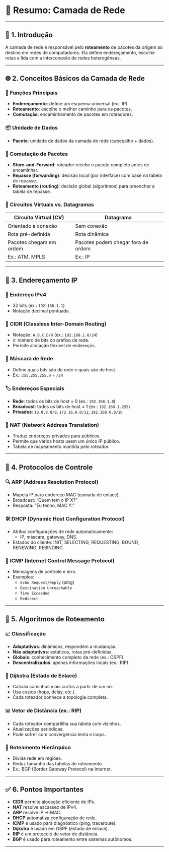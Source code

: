 
# 📘 Resumo: Camada de Rede

---

## 📌 1. Introdução

A camada de rede é responsável pelo **roteamento** de pacotes da origem ao destino em redes de computadores. Ela define endereçamento, escolhe rotas e lida com a interconexão de redes heterogêneas.

---

## 🌐 2. Conceitos Básicos da Camada de Rede

### 🧠 Funções Principais
- **Endereçamento**: define um esquema universal (ex.: IP).
- **Roteamento**: escolhe o melhor caminho para os pacotes.
- **Comutação**: encaminhamento de pacotes em roteadores.

### 📦 Unidade de Dados
- **Pacote**: unidade de dados da camada de rede (cabeçalho + dados).

### 🔁 Comutação de Pacotes
- **Store-and-Forward**: roteador recebe o pacote completo antes de encaminhar.
- **Repasse (forwarding)**: decisão local (por interface) com base na tabela de repasse.
- **Roteamento (routing)**: decisão global (algoritmos) para preencher a tabela de repasse.

### 🧩 Circuitos Virtuais vs. Datagramas
| **Circuito Virtual (CV)** | **Datagrama** |
|---------------------------|---------------|
| Orientado à conexão | Sem conexão |
| Rota pré-definida | Rota dinâmica |
| Pacotes chegam em ordem | Pacotes podem chegar fora de ordem |
| Ex.: ATM, MPLS | Ex.: IP |

---

## 🔢 3. Endereçamento IP

### 📍 Endereço IPv4
- 32 bits (ex.: `192.168.1.1`)
- Notação decimal pontuada.

### 🧱 CIDR (Classless Inter-Domain Routing)
- Notação: `A.B.C.D/X` (ex.: `192.168.1.0/24`)
- `X`: número de bits do prefixo de rede.
- Permite alocação flexível de endereços.

### 🧮 Máscara de Rede
- Define quais bits são de rede e quais são de host.
- Ex.: `255.255.255.0` = `/24`

### 🏷️ Endereços Especiais
- **Rede**: todos os bits de host = 0 (ex.: `192.168.1.0`)
- **Broadcast**: todos os bits de host = 1 (ex.: `192.168.1.255`)
- **Privados**: `10.0.0.0/8`, `172.16.0.0/12`, `192.168.0.0/16`

### 🔄 NAT (Network Address Translation)
- Traduz endereços privados para públicos.
- Permite que vários hosts usem um único IP público.
- Tabela de mapeamento mantida pelo roteador.

---

## 🔧 4. Protocolos de Controle

### 🔍 ARP (Address Resolution Protocol)
- Mapeia IP para endereço MAC (camada de enlace).
- Broadcast: “Quem tem o IP X?”
- Resposta: “Eu tenho, MAC Y.”

### 🛠️ DHCP (Dynamic Host Configuration Protocol)
- Atribui configurações de rede automaticamente:
  - IP, máscara, gateway, DNS.
- Estados do cliente: INIT, SELECTING, REQUESTING, BOUND, RENEWING, REBINDING.

### 📡 ICMP (Internet Control Message Protocol)
- Mensagens de controle e erro.
- Exemplos:
  - `Echo Request/Reply` (ping)
  - `Destination Unreachable`
  - `Time Exceeded`
  - `Redirect`

---

## 🧭 5. Algoritmos de Roteamento

### 📈 Classificação
- **Adaptativos**: dinâmicos, respondem a mudanças.
- **Não adaptativos**: estáticos, rotas pré-definidas.
- **Globais**: conhecimento completo da rede (ex.: OSPF).
- **Descentralizados**: apenas informações locais (ex.: RIP).

### 🧠 Dijkstra (Estado de Enlace)
- Calcula caminhos mais curtos a partir de um nó.
- Usa custos (hops, delay, etc.).
- Cada roteador conhece a topologia completa.

### 📊 Vetor de Distância (ex.: RIP)
- Cada roteador compartilha sua tabela com vizinhos.
- Atualizações periódicas.
- Pode sofrer com convergência lenta e loops.

### 🏢 Roteamento Hierárquico
- Divide rede em regiões.
- Reduz tamanho das tabelas de roteamento.
- Ex.: BGP (Border Gateway Protocol) na Internet.

---

## ✅ 6. Pontos Importantes

- **CIDR** permite alocação eficiente de IPs.
- **NAT** resolve escassez de IPv4.
- **ARP** resolve IP → MAC.
- **DHCP** automatiza configuração de rede.
- **ICMP** é usado para diagnóstico (ping, traceroute).
- **Dijkstra** é usado em OSPF (estado de enlace).
- **RIP** é um protocolo de vetor de distância.
- **BGP** é usado para roteamento entre sistemas autônomos.

---
